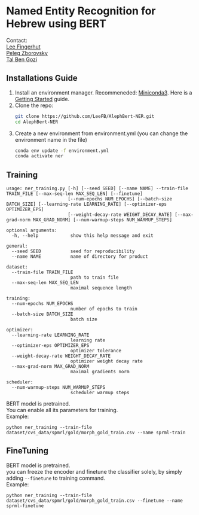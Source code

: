 # Named Entity Recognition for Hebrew using BERT

Contact: \
[Lee Fingerhut](mailto:leefingerhut@gmail.com)  \
[Peleg Zborovsky](mailto:peleg122@gmail.com) \
[Tal Ben Gozi](mailto:talbg9@gmail.com) 

## Installations Guide
1. Install an environment manager. Recommeneded: [Miniconda3](https://docs.conda.io/en/latest/miniconda.html).
   Here is a [Getting Started](https://docs.conda.io/projects/conda/en/latest/user-guide/getting-started.html#starting-conda) guide.
2. Clone the repo:
   ```sh
   git clone https://github.com/LeeFB/AlephBert-NER.git
   cd AlephBert-NER
   ```
4. Create a new environment from environment.yml (you can change the environment name in the file)
   ```sh
   conda env update -f environment.yml
   conda activate ner
   ```

## Training

```buildoutcfg
usage: ner_training.py [-h] [--seed SEED] [--name NAME] --train-file TRAIN_FILE [--max-seq-len MAX_SEQ_LEN] [--finetune]
                       [--num-epochs NUM_EPOCHS] [--batch-size BATCH_SIZE] [--learning-rate LEARNING_RATE] [--optimizer-eps OPTIMIZER_EPS]
                       [--weight-decay-rate WEIGHT_DECAY_RATE] [--max-grad-norm MAX_GRAD_NORM] [--num-warmup-steps NUM_WARMUP_STEPS]

optional arguments:
  -h, --help            show this help message and exit

general:
  --seed SEED           seed for reproducibility
  --name NAME           name of directory for product

dataset:
  --train-file TRAIN_FILE
                        path to train file
  --max-seq-len MAX_SEQ_LEN
                        maximal sequence length

training:
  --num-epochs NUM_EPOCHS
                        number of epochs to train
  --batch-size BATCH_SIZE
                        batch size

optimizer:
  --learning-rate LEARNING_RATE
                        learning rate
  --optimizer-eps OPTIMIZER_EPS
                        optimizer tolerance
  --weight-decay-rate WEIGHT_DECAY_RATE
                        optimizer weight decay rate
  --max-grad-norm MAX_GRAD_NORM
                        maximal gradients norm

scheduler:
  --num-warmup-steps NUM_WARMUP_STEPS
                        scheduler warmup steps
```
BERT model is pretrained. \
You can enable all its parameters for training. \
Example:
```buildoutcfg
python ner_training --train-file dataset/cvs_data/spmrl/gold/morph_gold_train.csv --name sprml-train
```

## FineTuning 
BERT model is pretrained. \
you can freeze the encoder and finetune the classifier solely, by simply adding `--finetune` to training command. \
Example: 
```buildoutcfg
python ner_training --train-file dataset/cvs_data/spmrl/gold/morph_gold_train.csv --finetune --name sprml-finetune
```
